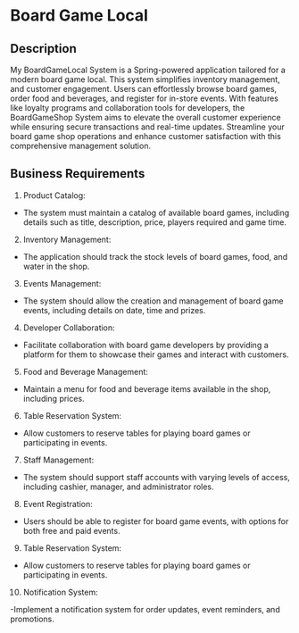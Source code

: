 # Board Game Local

## Description

My BoardGameLocal System is a Spring-powered application tailored for a modern board game local. This system simplifies inventory management, and customer engagement. Users can effortlessly browse board games, order food and beverages, and register for in-store events. With features like loyalty programs and collaboration tools for developers, the BoardGameShop System aims to elevate the overall customer experience while ensuring secure transactions and real-time updates. Streamline your board game shop operations and enhance customer satisfaction with this comprehensive management solution.

## Business Requirements

1. Product Catalog:

  * The system must maintain a catalog of available board games, including details such as title, description, price, players required and game time.
  
2. Inventory Management:

  * The application should track the stock levels of board games, food, and water in the shop.

3. Events Management:

  * The system should allow the creation and management of board game events, including details on date, time and prizes.

4. Developer Collaboration:

  * Facilitate collaboration with board game developers by providing a platform for them to showcase their games and interact with customers.

5. Food and Beverage Management:

  * Maintain a menu for food and beverage items available in the shop, including prices.

6. Table Reservation System:

  * Allow customers to reserve tables for playing board games or participating in events.

7. Staff Management:

  * The system should support staff accounts with varying levels of access, including cashier, manager, and administrator roles.

8. Event Registration:

  * Users should be able to register for board game events, with options for both free and paid events.

9. Table Reservation System:

  * Allow customers to reserve tables for playing board games or participating in events.

10. Notification System:

  -Implement a notification system for order updates, event reminders, and promotions.  
